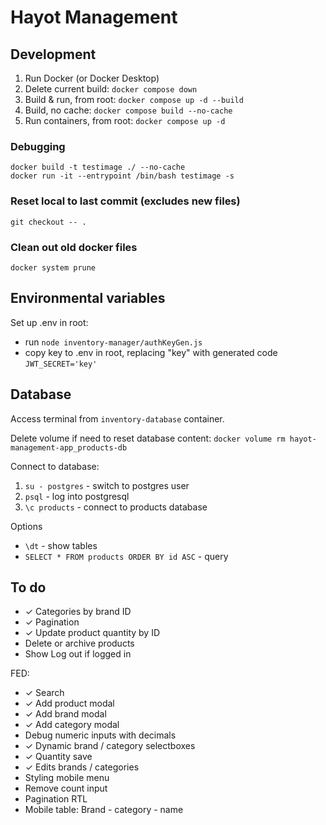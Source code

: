 # Hayot Management

## Development

1. Run Docker (or Docker Desktop)
1. Delete current build: `docker compose down`
1. Build & run, from root: `docker compose up -d --build`
1. Build, no cache: `docker compose build --no-cache`
1. Run containers, from root: `docker compose up -d`

### Debugging

```
docker build -t testimage ./ --no-cache
docker run -it --entrypoint /bin/bash testimage -s
```

### Reset local to last commit (excludes new files) 

`git checkout -- .`

### Clean out old docker files

`docker system prune`

## Environmental variables

Set up .env in root:

- run `node inventory-manager/authKeyGen.js`
- copy key to .env in root, replacing "key" with generated code `JWT_SECRET='key'`

## Database

Access terminal from `inventory-database` container. 

Delete volume if need to reset database content: `docker volume rm hayot-management-app_products-db`

Connect to database:

1. `su - postgres` - switch to postgres user
1. `psql` - log into postgresql 
1. `\c products` - connect to products database

Options

- `\dt` - show tables
- `SELECT * FROM products ORDER BY id ASC` - query

## To do

- ✓ Categories by brand ID
- ✓ Pagination
- ✓ Update product quantity by ID
- Delete or archive products
- Show Log out if logged in

FED:
- ✓ Search
- ✓ Add product modal
- ✓ Add brand modal
- ✓ Add category modal
- Debug numeric inputs with decimals
- ✓ Dynamic brand / category selectboxes
- ✓ Quantity save
- ✓ Edits brands / categories
- Styling mobile menu
- Remove count input
- Pagination RTL
- Mobile table: Brand - category - name